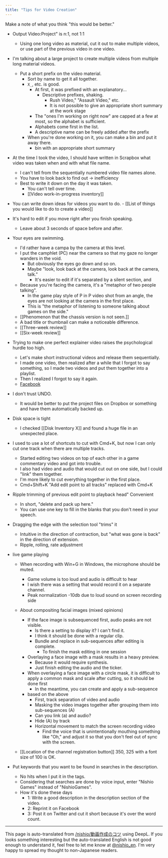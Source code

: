 ```yaml
---
title: "Tips for Video Creation"
---
```


Make a note of what you think "this would be better."

- Output Video:Project" is n:1, not 1:1
    - Using one long video as material, cut it out to make multiple videos, or use part of the previous video in one video.
- I'm talking about a large project to create multiple videos from multiple long material videos.
    - Put a short prefix on the video material.
        - Sort by name to get it all together.
        - `X_`, etc. is good.
            - At first, it was prefixed with an explanatory...
                - Descriptive prefixes, shaking.
                    - Rush Video," "Assault Video," etc.
                    - It is not possible to give an appropriate short summary at the work stage
            - The "ones I'm working on right now" are capped at a few at most, so the alphabet is sufficient.
            - Alphabets come first in the list.
            - A descriptive name can be freely added after the prefix
        - When you're done working on it, you can make a bin and put it away there.
            - bin with an appropriate short summary
- At the time I took the video, I should have written in Scrapbox what video was taken when and with what file name.
    - I can't tell from the sequentially numbered video file names alone.
    - You have to look back to find out -> inefficiency
    - Best to write it down on the day it was taken.
        - You can't tell over time.
        - [[Video work-in-progress inventory]]
- You can write down ideas for videos you want to do.
        - [[List of things you would like to do to create a video]]
- It's hard to edit if you move right after you finish speaking.
    - Leave about 3 seconds of space before and after.
- Your eyes are swimming.
    - I'd rather have a campa by the camera at this level.
    - I put the camphlet (PC) near the camera so that my gaze no longer wanders in the void.
        - But obviously the eyes go down and so on.
        - Maybe "look, look back at the camera, look back at the camera, talk."
            - It's easier to edit if it's separated by a silent section, and
    - Because you're facing the camera, it's a "metaphor of two people talking".
        - In the game play style of P in P video shot from an angle, the eyes are not looking at the camera in the first place.
        - This is "the metaphor of listening to someone talking about games on the side."
    - [[Phenomenon that the chassis version is not seen.]]
    - A bad title or thumbnail can make a noticeable difference.
    - [[Three-week review]]
    - [[Six-week review]]
- Trying to make one perfect explainer video raises the psychological hurdle too high.
    - Let's make short instructional videos and release them sequentially.
    - I made one video, then realized after a while that I forgot to say something, so I made two videos and put them together into a playlist.
    - Then I realized I forgot to say it again.
    - [Facebook](https://www.facebook.com/nishiohirokazu/posts/10219414338885703)
- I don't trust UNDO.
    - It would be better to put the project files on Dropbox or something and have them automatically backed up.
- Disk space is tight
    - I checked [[Disk Inventory X]] and found a huge file in an unexpected place.
- I used to use a lot of shortcuts to cut with Cmd+K, but now I can only cut one track when there are multiple tracks.
    - Started editing two videos on top of each other in a game commentary video and got into trouble.
    - I also had video and audio that would cut out on one side, but I could "link" them together.
    - I'm more likely to cut everything together in the first place.
    - Cmd+Shift+K "Add edit point to all tracks" replaced with Cmd+K
- Ripple trimming of previous edit point to playback head" Convenient
    - In short, "delete and pack up here."
    - You can use one key to fill in the blanks that you don't need in your speech.
- Dragging the edge with the selection tool "trims" it
    - Intuitive in the direction of contraction, but "what was gone is back" in the direction of extension.
    - Ripple, rolling, rate adjustment
- live game playing
    - When recording with Win+G in Windows, the microphone should be muted.
        - Game volume is too loud and audio is difficult to hear
        - I wish there was a setting that would record it on a separate channel.
        - Peak normalization -10db due to loud sound on screen recording side
    - About compositing facial images (mixed opinions)
        - If the face image is subsequenced first, audio peaks are not visible.
            - Is there a setting to display it? I can't find it.
            - I think it should be done with a regular clip.
            - Bundle and replace in sub-sequences after editing is complete.
                - To finish the mask editing in one session
        - Overlaying a face image with a mask results in a heavy preview.
            - Because it would require synthesis.
            - Just finish editing the audio and the ticker.
        - When overlaying a face image with a circle mask, it is difficult to apply a common mask and scale after cutting, so it should be done first
            - In the meantime, you can create and apply a sub-sequence
        - based on the above
            - First, track separation of video and audio
            - Masking the video images together after grouping them into sub-sequences (A)
            - Can you link (a) and audio?
            - Hide (A) by track
            - Horizontal movement to match the screen recording video
                - Find the voice that is unintentionally mouthing something like "Oh," and adjust it so that you don't feel out of sync with the screen.

    - [[Location of the channel registration button]] 350, 325 with a font size of 100 is OK.

- Put keywords that you want to be found in searches in the description.
    - No hits when I put it in the tags.
    - Considering that searches are done by voice input, enter "Nishio Games" instead of "NishioGames".
    - How it's done these days
        - 1: Write a good description in the description section of the video.
        - 2: Reprint it on Facebook
        - 3: Post it on Twitter and cut it short because it's over the word count.
---
This page is auto-translated from [/nishio/動画作成のコツ](https://scrapbox.io/nishio/動画作成のコツ) using DeepL. If you looks something interesting but the auto-translated English is not good enough to understand it, feel free to let me know at [@nishio_en](https://twitter.com/nishio_en). I'm very happy to spread my thought to non-Japanese readers.